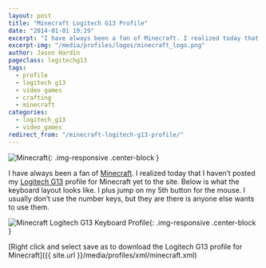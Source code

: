 ```yaml
---
layout: post
title: "Minecraft Logitech G13 Profile"
date: "2014-01-01 19:19"
excerpt: "I have always been a fan of Minecraft. I realized today that I haven’t posted my Logitech G13 profile for Minecraft yet to the site."
excerpt-img: "/media/profiles/logos/minecraft_logo.png"
author: Jason Hardin
pageclass: logitechg13
tags:
  - profile
  - logitech g13
  - video games
  - crafting
  - minecraft
categories:
  - logitech_g13
  - video_games
redirect_from: "/minecraft-logitech-g13-profile/"
---
```

![Minecraft]({{site.url}}/media/profiles/logos/minecraft_logo.png){: .img-responsive  .center-block }

I have always been a fan of [Minecraft](https://minecraft.net/). I realized today that I haven’t posted my [Logitech G13](http://gaming.logitech.com/en-us/product/g13-advanced-gameboard) profile for Minecraft yet to the site. Below is what the keyboard layout looks like. I plus jump on my 5th button for the mouse. I usually don’t use the number keys, but they are there is anyone else wants to use them.

![Minecraft Logitech G13 Keyboard Profile]({{site.url}}/media/profiles/layouts/minecraft_keyboard_layout.png){: .img-responsive  .center-block }

[Right click and select save as to download the Logitech G13 profile for Minecraft]({{ site.url }}/media/profiles/xml/minecraft.xml)
